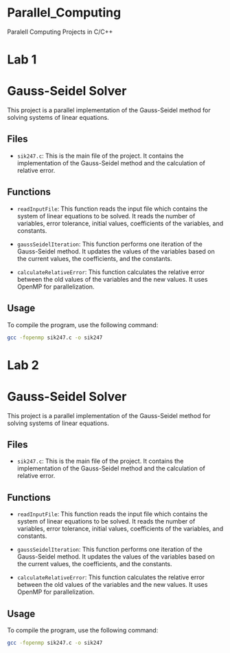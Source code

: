 # Parallel_Computing
Paralell Computing Projects in C/C++

# Lab 1 

# Gauss-Seidel Solver

This project is a parallel implementation of the Gauss-Seidel method for solving systems of linear equations.

## Files

- `sik247.c`: This is the main file of the project. It contains the implementation of the Gauss-Seidel method and the calculation of relative error.

## Functions

- `readInputFile`: This function reads the input file which contains the system of linear equations to be solved. It reads the number of variables, error tolerance, initial values, coefficients of the variables, and constants.

- `gaussSeidelIteration`: This function performs one iteration of the Gauss-Seidel method. It updates the values of the variables based on the current values, the coefficients, and the constants.

- `calculateRelativeError`: This function calculates the relative error between the old values of the variables and the new values. It uses OpenMP for parallelization.

## Usage

To compile the program, use the following command:

```bash
gcc -fopenmp sik247.c -o sik247

```

# Lab 2 

# Gauss-Seidel Solver

This project is a parallel implementation of the Gauss-Seidel method for solving systems of linear equations.

## Files

- `sik247.c`: This is the main file of the project. It contains the implementation of the Gauss-Seidel method and the calculation of relative error.

## Functions

- `readInputFile`: This function reads the input file which contains the system of linear equations to be solved. It reads the number of variables, error tolerance, initial values, coefficients of the variables, and constants.

- `gaussSeidelIteration`: This function performs one iteration of the Gauss-Seidel method. It updates the values of the variables based on the current values, the coefficients, and the constants.

- `calculateRelativeError`: This function calculates the relative error between the old values of the variables and the new values. It uses OpenMP for parallelization.

## Usage

To compile the program, use the following command:

```bash
gcc -fopenmp sik247.c -o sik247
``` 

